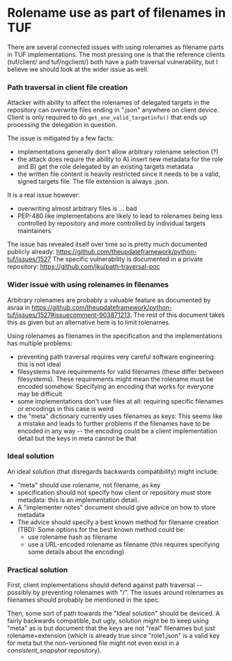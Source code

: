 # Rolename use as part of filenames in TUF

There are several connected issues with using rolenames as filename parts in
TUF implementations. The most pressing one is that the reference clients
(tuf/client/ and tuf/ngclient/) both have a path traversal vulnerability, but
I believe we should look at the wider issue as well.


### Path traversal in client file creation

Attacker with ability to affect the rolenames of delegated targets in the
repository can overwrite files ending in ".json" anywhere on client device.
Client is only required to do `get_one_valid_targetinfo()` that ends up
processing the delegation in question. 
 
The issue is mitigated by a few facts:
 * implementations generally don't allow arbitrary rolename selection (?)
 * the attack does require the ability to A) insert new metadata for the role
   and B) get the role delegated by an existing targets metadata
 * the written file content is heavily restricted since it needs to be a valid,
   signed targets file. The file extension is always .json.

It is a real issue however:
 * overwriting almost arbitrary files is ... bad
 * PEP-480 like implementations are likely to lead to rolenames being less
   controlled by repository and more controlled by individual targets
   maintainers

The issue has revealed itself over time so is pretty much documented publicly
already:
https://github.com/theupdateframework/python-tuf/issues/1527
The specific vulnerability is documented in a private repository:
https://github.com/jku/path-traversal-poc


### Wider issue with using rolenames in filenames

Arbitrary rolenames are probably a valuable feature as documented by asraa in
https://github.com/theupdateframework/python-tuf/issues/1527#issuecomment-903871213.
The rest of this document takes this as given but an alternative here is to limit
rolenames.

Using rolenames as filenames in the specification and the implementations has
multiple problems:
* preventing path traversal requires very careful software engineering: this is
  not ideal
* filesystems have requirements for valid filenames (these differ between
  filesystems). These requirements might mean the rolename must be encoded
  somehow. Specifying an encoding that works for everyone may be difficult
* some implementations don't use files at all: requiring specific filenames or
  encodings in this case is weird
* the "meta" dictionary currently uses filenames as keys: This seems like a
  mistake and leads to further problems if the filenames have to be encoded in
  any way -- the encoding could be a client implementation detail but the keys
  in meta cannot be that


### Ideal solution

An ideal solution (that disregards backwards compatibility) might include:
* "meta" should use rolename, not filename, as key
* specification should not specify how client or repository must store
  metadata: this is an implementation detail.
* A "implementer notes" document should give advice on how to store metadata
* The advice should specify a best known method for filename creation (TBD):
  Some options for the best known method could be:
  * use rolename hash as filename
  * use a URL-encoded rolename as filename (this requires specifying some
    details about the encoding)


### Practical solution

First, client implementations should defend against path traversal -- possibly
by preventing rolenames with "/". The issues around rolenames as filenames
should probably be mentioned in the spec.

Then, some sort of path towards the "Ideal solution" should be deviced. A
fairly backwards compatible, but ugly, solution might be to keep using "meta"
as is but document that the keys are not "real" filenames but just 
rolename+extension (which is already true since "role1.json" is a valid key
for meta but the non-versioned file might not even exist in a
_consistent_snapshot_ repository).
